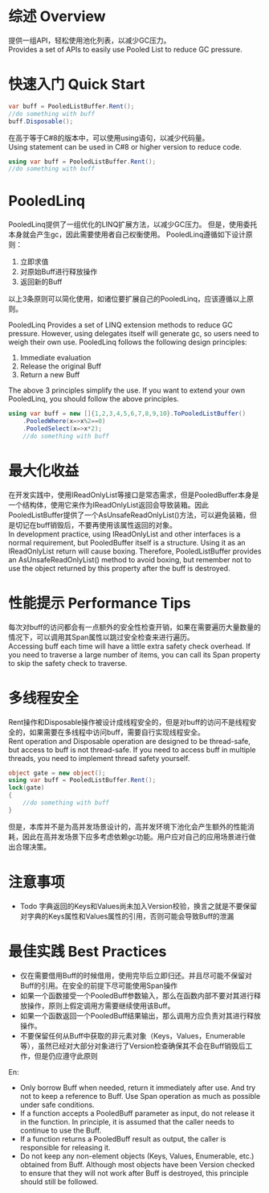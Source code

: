# 综述 Overview
提供一组API，轻松使用池化列表，以减少GC压力。  
Provides a set of APIs to easily use Pooled List to reduce GC pressure.

# 快速入门 Quick Start
```C#
var buff = PooledListBuffer.Rent();
//do something with buff
buff.Disposable();
```
在高于等于C#8的版本中，可以使用using语句，以减少代码量。  
Using statement can be used in C#8 or higher version to reduce code.

```C#
using var buff = PooledListBuffer.Rent();
//do something with buff
```
# PooledLinq
PooledLinq提供了一组优化的LINQ扩展方法，以减少GC压力。
但是，使用委托本身就会产生gc，因此需要使用者自己权衡使用。
PooledLinq遵循如下设计原则：
1. 立即求值
2. 对原始Buff进行释放操作
3. 返回新的Buff

以上3条原则可以简化使用，如诸位要扩展自己的PooledLinq，应该遵循以上原则。

PooledLinq Provides a set of LINQ extension methods to reduce GC pressure.
However, using delegates itself will generate gc, so users need to weigh their own use.
PooledLinq follows the following design principles:
1. Immediate evaluation
2. Release the original Buff
3. Return a new Buff

The above 3 principles simplify the use. If you want to extend your own PooledLinq, you should follow the above principles.

```C#
using var buff = new []{1,2,3,4,5,6,7,8,9,10}.ToPooledListBuffer()
    .PooledWhere(x=>x%2==0)
    .PooledSelect(x=>x*2);
    //do something with buff
```

# 最大化收益
在开发实践中，使用IReadOnlyList等接口是常态需求，但是PooledBuffer本身是一个结构体，使用它来作为IReadOnlyList返回会导致装箱。因此PooledListBuffer提供了一个AsUnsafeReadOnlyList()方法，可以避免装箱，但是切记在buff销毁后，不要再使用该属性返回的对象。  
In development practice, using IReadOnlyList and other interfaces is a normal requirement, but PooledBuffer itself is a structure. Using it as an IReadOnlyList return will cause boxing. Therefore, PooledListBuffer provides an AsUnsafeReadOnlyList() method to avoid boxing, but remember not to use the object returned by this property after the buff is destroyed.  

# 性能提示 Performance Tips
每次对buff的访问都会有一点额外的安全性检查开销，如果在需要遍历大量数量的情况下，可以调用其Span属性以跳过安全检查来进行遍历。  
Accessing buff each time will have a little extra safety check overhead. If you need to traverse a large number of items, you can call its Span property to skip the safety check to traverse.

# 多线程安全
Rent操作和Disposable操作被设计成线程安全的，但是对buff的访问不是线程安全的，如果需要在多线程中访问buff，需要自行实现线程安全。  
Rent operation and Disposable operation are designed to be thread-safe, but access to buff is not thread-safe. If you need to access buff in multiple threads, you need to implement thread safety yourself.

```C#
object gate = new object();
using var buff = PooledListBuffer.Rent();
lock(gate)
{
    //do something with buff
}
```
但是，本库并不是为高并发场景设计的，高并发环境下池化会产生额外的性能消耗，因此在高并发场景下应多考虑依赖gc功能。用户应对自己的应用场景进行做出合理决策。

# 注意事项
* Todo 字典返回的Keys和Values尚未加入Version校验，换言之就是不要保留对字典的Keys属性和Values属性的引用，否则可能会导致Buff的泄漏

# 最佳实践 Best Practices
* 仅在需要借用Buff的时候借用，使用完毕后立即归还。并且尽可能不保留对Buff的引用。在安全的前提下尽可能使用Span操作  
* 如果一个函数接受一个PooledBuff参数输入，那么在函数内部不要对其进行释放操作，原则上假定调用方需要继续使用该Buff。
* 如果一个函数返回一个PooledBuff结果输出，那么调用方应负责对其进行释放操作。  
* 不要保留任何从Buff中获取的非元素对象（Keys，Values，Enumerable等），虽然已经对大部分对象进行了Version检查确保其不会在Buff销毁后工作，但是仍应遵守此原则

En:
* Only borrow Buff when needed, return it immediately after use. And try not to keep a reference to Buff. Use Span operation as much as possible under safe conditions.
* If a function accepts a PooledBuff parameter as input, do not release it in the function. In principle, it is assumed that the caller needs to continue to use the Buff.
* If a function returns a PooledBuff result as output, the caller is responsible for releasing it.
* Do not keep any non-element objects (Keys, Values, Enumerable, etc.) obtained from Buff. Although most objects have been Version checked to ensure that they will not work after Buff is destroyed, this principle should still be followed.


